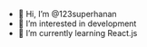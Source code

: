 - 👋 Hi, I’m @123superhanan
- 👀 I’m interested in development
- 🌱 I’m currently learning React.js

<!---
123superhanan/123superhanan is a ✨ special ✨ repository because its `README.md` (this file) appears on your GitHub profile.
You can click the Preview link to take a look at your changes.
--->
